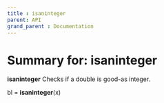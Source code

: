 ```yaml
---
title : isaninteger
parent: API
grand_parent : Documentation
---
```

# Summary for: **isaninteger**

**isaninteger** Checks if a double is good-as integer.

bl = **isaninteger**(x)

